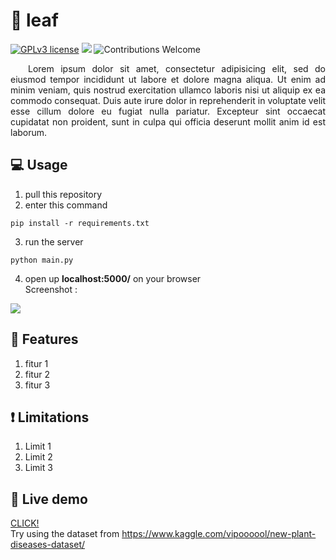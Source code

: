 # :leaves: leaf
[![GPLv3 license](https://img.shields.io/badge/License-GPLv3-blue.svg)](https://github.com/chilaact/leaf/blob/master/LICENSE)
[![](https://img.shields.io/badge/python-3.8%2B-green.svg)](https://github.com/chilaact/leaf)
![Contributions Welcome](https://img.shields.io/badge/contributions-welcome-brightgreen.svg?style=flat)

<p align=justify>&emsp;&emsp;Lorem ipsum dolor sit amet, consectetur adipisicing elit, sed do eiusmod tempor incididunt ut labore et dolore magna aliqua. Ut enim ad minim veniam, quis nostrud exercitation ullamco laboris nisi ut aliquip ex ea commodo consequat. Duis aute irure dolor in reprehenderit in voluptate velit esse cillum dolore eu fugiat nulla pariatur. Excepteur sint occaecat cupidatat non proident, sunt in culpa qui officia deserunt mollit anim id est laborum.</p>

## :computer: Usage
1. pull this repository<br>
2. enter this command<br>
```
pip install -r requirements.txt
```
3. run the server
```
python main.py
```
4. open up <b>localhost:5000/</b> on your browser<br>
Screenshot :
<img src="https://i.ibb.co/bXhBCyp/Screenshot-from-2020-06-20-08-10-14.png">
  
## :paperclip: Features
1. fitur 1
2. fitur 2
3. fitur 3

## :exclamation: Limitations
1. Limit 1
2. Limit 2
3. Limit 3

## :pushpin: Live demo
<a href="https://plant-dps5a.herokuapp.com/">CLICK!</a><br>
Try using the dataset from https://www.kaggle.com/vipoooool/new-plant-diseases-dataset/
